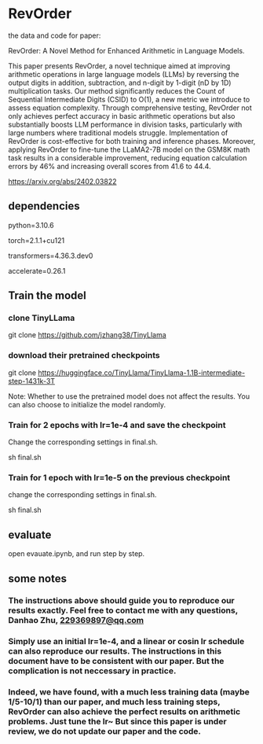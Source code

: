 # RevOrder
the data and code for paper:

RevOrder: A Novel Method for Enhanced Arithmetic in Language Models. 

This paper presents RevOrder, a novel technique aimed at improving arithmetic operations in large language models (LLMs) by reversing the output digits in addition, subtraction, and n-digit by 1-digit (nD by 1D) multiplication tasks. Our method significantly reduces the Count of Sequential Intermediate Digits (CSID) to O(1), a new metric we introduce to assess equation complexity. Through comprehensive testing, RevOrder not only achieves perfect accuracy in basic arithmetic operations but also substantially boosts LLM performance in division tasks, particularly with large numbers where traditional models struggle. Implementation of RevOrder is cost-effective for both training and inference phases. Moreover, applying RevOrder to fine-tune the LLaMA2-7B model on the GSM8K math task results in a considerable improvement, reducing equation calculation errors by 46% and increasing overall scores from 41.6 to 44.4.


https://arxiv.org/abs/2402.03822

## dependencies
python=3.10.6

torch=2.1.1+cu121

transformers=4.36.3.dev0

accelerate=0.26.1

## Train the model
### clone TinyLLama
git clone https://github.com/jzhang38/TinyLlama

### download their pretrained checkpoints
git clone https://huggingface.co/TinyLlama/TinyLlama-1.1B-intermediate-step-1431k-3T

Note: Whether to use the pretrained model does not affect the results.  You can also choose to initialize the model randomly.

### Train for 2 epochs with lr=1e-4 and save the checkpoint

Change the corresponding settings in final.sh.

sh final.sh

### Train for 1 epoch with lr=1e-5 on the previous checkpoint
change the corresponding settings in final.sh.

sh final.sh

## evaluate
open evauate.ipynb, and run step by step.


## some notes
### The instructions above should guide you to reproduce our results exactly. Feel free to contact me with any questions,  Danhao Zhu, 229369897@qq.com
### Simply use an initial lr=1e-4, and a linear or cosin lr schedule can also reproduce our results. The instructions in this document have to be consistent with our paper. But the complication is not neccessary in practice.
### Indeed, we have found, with a much less training data (maybe 1/5-10/1) than our paper, and much less training steps, RevOrder can also achieve the perfect results on arithmetic problems. Just tune the lr~ But since this paper is under review, we do not update our paper and the code.
